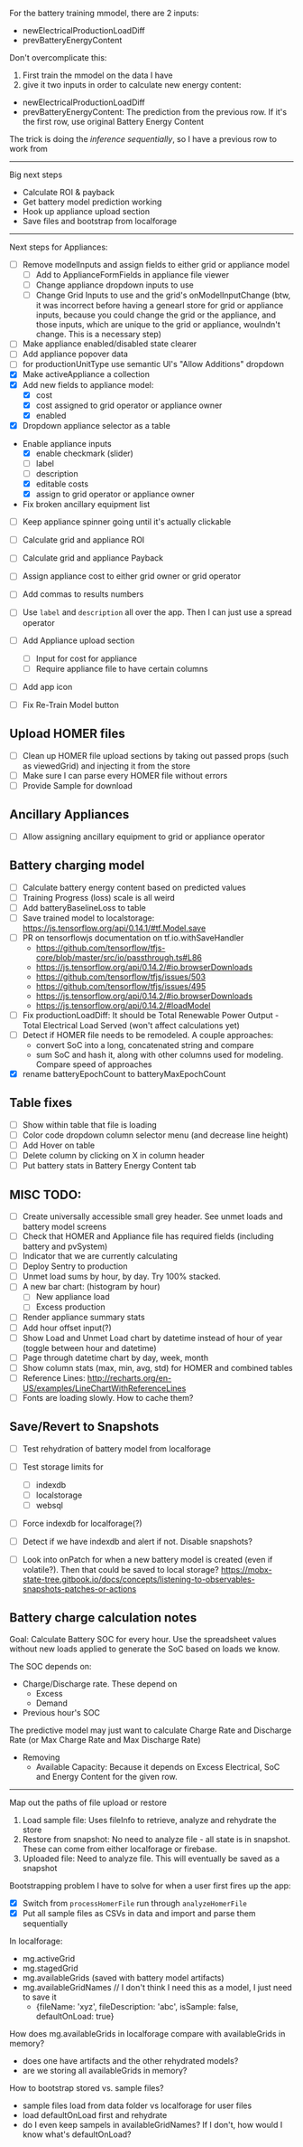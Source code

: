 For the battery training mmodel, there are 2 inputs:
  * newElectricalProductionLoadDiff
  * prevBatteryEnergyContent

Don't overcomplicate this:
1. First train the mmodel on the data I have
2. give it two inputs in order to calculate new energy content:
  * newElectricalProductionLoadDiff
  * prevBatteryEnergyContent: The prediction from the previous row. If it's the first row, use original Battery Energy Content

The trick is doing the *inference sequentially*, so I have a previous row to work from

--------------------------------------------------------------------------------
Big next steps
* Calculate ROI & payback
* Get battery model prediction working
* Hook up appliance upload section
* Save files and bootstrap from localforage

--------------------------------------------------------------------------------
Next steps for Appliances:
- [ ] Remove modelInputs and assign fields to either grid or appliance model
  - [ ] Add <InputField /> to ApplianceFormFields in appliance file viewer
  - [ ] Change appliance dropdown inputs to use <InputField />
  - [ ] Change Grid Inputs to use <InputField /> and the grid's onModelInputChange
  (btw, it was incorrect before having a genearl store for grid or appliance inputs, because you could change the grid or the appliance, and those inputs, which are unique to the grid or appliance, woulndn't change. This is a necessary step)

- [ ] Make appliance enabled/disabled state clearer
- [ ] Add appliance popover data
- [ ] for productionUnitType use semantic UI's "Allow Additions" dropdown
- [x] Make activeAppliance a collection
- [x] Add new fields to appliance model:
  - [x] cost
  - [x] cost assigned to grid operator or appliance owner
  - [x] enabled
- [x] Dropdown appliance selector as a table

- Enable appliance inputs
  - [x] enable checkmark (slider)
  - [ ] label
  - [ ] description
  - [x] editable costs
  - [x] assign to grid operator or appliance owner
- Fix broken ancillary equipment list
- [ ] Keep appliance spinner going until it's actually clickable
- [ ] Calculate grid and appliance ROI
- [ ] Calculate grid and appliance Payback
- [ ] Assign appliance cost to either grid owner or grid operator
- [ ] Add commas to results numbers

- [ ] Use `label` and `description` all over the app. Then I can just use a spread operator
- [ ] Add Appliance upload section
  - [ ] Input for cost for appliance
  - [ ] Require appliance file to have certain columns
- [ ] Add app icon
- [ ] Fix Re-Train Model button
## Upload HOMER files

- [ ] Clean up HOMER file upload sections by taking out passed props (such as viewedGrid) and injecting it from the store
- [ ] Make sure I can parse every HOMER file without errors
- [ ] Provide Sample for download

## Ancillary Appliances
- [ ] Allow assigning ancillary equipment to grid or appliance operator


## Battery charging model

- [ ] Calculate battery energy content based on predicted values
- [ ] Training Progress (loss) scale is all weird
- [ ] Add batteryBaselineLoss to table
- [ ] Save trained model to localstorage: https://js.tensorflow.org/api/0.14.1/#tf.Model.save
- [ ] PR on tensorflowjs documentation on tf.io.withSaveHandler
  - https://github.com/tensorflow/tfjs-core/blob/master/src/io/passthrough.ts#L86
  - https://js.tensorflow.org/api/0.14.2/#io.browserDownloads
  - https://github.com/tensorflow/tfjs/issues/503
  - https://github.com/tensorflow/tfjs/issues/495
  - https://js.tensorflow.org/api/0.14.2/#io.browserDownloads
  - https://js.tensorflow.org/api/0.14.2/#loadModel
- [ ] Fix productionLoadDiff: It should be Total Renewable Power Output - Total Electrical Load Served (won't affect calculations yet)
- [ ] Detect if HOMER file needs to be remodeled. A couple approaches:
  - convert SoC into a long, concatenated string and compare
  - sum SoC and hash it, along with other columns used for modeling. Compare speed of approaches
- [x] rename batteryEpochCount to batteryMaxEpochCount

## Table fixes

- [ ] Show within table that file is loading
- [ ] Color code dropdown column selector menu (and decrease line height)
- [ ] Add Hover on table
- [ ] Delete column by clicking on X in column header
- [ ] Put battery stats in Battery Energy Content tab

## MISC TODO:

- [ ] Create universally accessible small grey header. See unmet loads and battery model screens
- [ ] Check that HOMER and Appliance file has required fields (including battery and pvSystem)
- [ ] Indicator that we are currently calculating
- [ ] Deploy Sentry to production
- [ ] Unmet load sums by hour, by day. Try 100% stacked.
- [ ] A new bar chart: (histogram by hour)
  - [ ] New appliance load
  - [ ] Excess production
- [ ] Render appliance summary stats
- [ ] Add hour offset input(?)
- [ ] Show Load and Unmet Load chart by datetime instead of hour of year (toggle between hour and datetime)
- [ ] Page through datetime chart by day, week, month
- [ ] Show column stats (max, min, avg, std) for HOMER and combined tables
- [ ] Reference Lines: http://recharts.org/en-US/examples/LineChartWithReferenceLines
- [ ] Fonts are loading slowly. How to cache them?

## Save/Revert to Snapshots

- [ ] Test rehydration of battery model from localforage
- [ ] Test storage limits for
  - [ ] indexdb
  - [ ] localstorage
  - [ ] websql
- [ ] Force indexdb for localforage(?)
- [ ] Detect if we have indexdb and alert if not. Disable snapshots?
- [ ] Look into onPatch for when a new battery model is created (even if volatile?). Then that could be saved to local storage? https://mobx-state-tree.gitbook.io/docs/concepts/listening-to-observables-snapshots-patches-or-actions


## Battery charge calculation notes

Goal: Calculate Battery SOC for every hour. Use the spreadsheet values without new loads applied to generate the SoC based on loads we know.

The SOC depends on:

- Charge/Discharge rate. These depend on
  - Excess
  - Demand
- Previous hour's SOC

The predictive model may just want to calculate Charge Rate and Discharge Rate (or Max Charge Rate and Max Discharge Rate)

- Removing
  - Available Capacity: Because it depends on Excess Electrical, SoC and Energy Content for the given row.


--------------------------------------------------------------------------------



Map out the paths of file upload or restore
1. Load sample file: Uses fileInfo to retrieve, analyze and rehydrate the store
2. Restore from snapshot: No need to analyze file - all state is in snapshot. These can come from either localforage or firebase.
3. Uploaded file: Need to analyze file. This will eventually be saved as a snapshot

Bootstrapping problem I have to solve for when a user first fires up the app:
- [x] Switch from `processHomerFile` run through `analyzeHomerFile`
- [x] Put all sample files as CSVs in data and import and parse them sequentially

In localforage:
- mg.activeGrid
- mg.stagedGrid
- mg.availableGrids (saved with battery model artifacts)
- mg.availableGridNames  // I don't think I need this as a model, I just need to save it
  - {fileName: 'xyz', fileDescription: 'abc', isSample: false, defaultOnLoad: true}

How does mg.availableGrids in localforage compare with availableGrids in memory?
  - does one have artifacts and the other rehydrated models?
  - are we storing all availableGrids in memory?

How to bootstrap stored vs. sample files?
  - sample files load from data folder vs localforage for user files
  - load defaultOnLoad first and rehydrate
  - do I even keep sampels in availableGridNames? If I don't, how would I know what's defaultOnLoad?